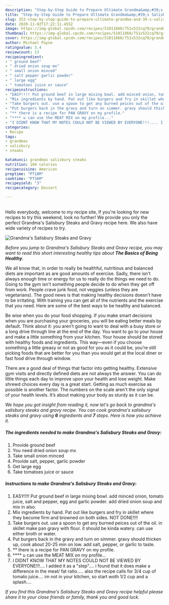 ```yaml
---
description: "Step-by-Step Guide to Prepare Ultimate Grandma&amp;#39;s Salisbury Steaks and Gravy"
title: "Step-by-Step Guide to Prepare Ultimate Grandma&amp;#39;s Salisbury Steaks and Gravy"
slug: 353-step-by-step-guide-to-prepare-ultimate-grandma-and-39-s-salisbury-steaks-and-gravy
date: 2020-11-02T17:22:11.455Z
image: https://img-global.cpcdn.com/recipes/51011860/751x532cq70/grandmas-salisbury-steaks-and-gravy-recipe-main-photo.jpg
thumbnail: https://img-global.cpcdn.com/recipes/51011860/751x532cq70/grandmas-salisbury-steaks-and-gravy-recipe-main-photo.jpg
cover: https://img-global.cpcdn.com/recipes/51011860/751x532cq70/grandmas-salisbury-steaks-and-gravy-recipe-main-photo.jpg
author: Michael Payne
ratingvalue: 3.4
reviewcount: 13
recipeingredient:
- " ground beef"
- " dried onion soup mx"
- " small onion minced"
- " salt pepper garlic powder"
- " large egg"
- " tomatoes juice or sauce"
recipeinstructions:
- "EASY!!!! Put ground beef in large mixing bowl. add minced onion, tomato juice, salt and pepper, egg and garlic powder. add dried onion soup and mix in also."
- "Mix ingredients by hand. Pat out like burgers and fry in skillet where they become firm and browned on both sides. NOT DONE!!!!"
- "Take burgers out. use a spoon to get any burned peices out of the oil. in skillet make pan gravy with flour. it should be kinda watery. can use either broth or water."
- "Put burgers back in the gravy and turn on simmer. gravy should thicken up, cook about 20-25 min on low. add salt, pepper, or garlic to taste."
- "** there is a recipe for PAN GRAVY on my profile."
- "**** u can use the MEAT MIX on my profile..."
- "I DIDNT KNOW THAT MY NOTES COULD NOT BE VIEWED BY EVERYONE!!!.... I added it as a &#34;step&#34;.... i found that it does make a difference in the meat/ fat ratio..... also the recipe calls for 3/4 cup of tomato juice.... im not in your kitchen, so start woth 1/2 cup and a splash...."
categories:
- Recipe
tags:
- grandmas
- salisbury
- steaks

katakunci: grandmas salisbury steaks 
nutrition: 104 calories
recipecuisine: American
preptime: "PT18M"
cooktime: "PT36M"
recipeyield: "3"
recipecategory: Dessert

---
```

<br>
Hello everybody, welcome to my recipe site, If you're looking for new recipes to try this weekend, look no further! We provide you only the perfect Grandma&#39;s Salisbury Steaks and Gravy recipe here. We also have wide variety of recipes to try.
<br>


![Grandma&#39;s Salisbury Steaks and Gravy](https://img-global.cpcdn.com/recipes/51011860/751x532cq70/grandmas-salisbury-steaks-and-gravy-recipe-main-photo.jpg)

<i>Before you jump to Grandma&#39;s Salisbury Steaks and Gravy recipe, you may want to read this short interesting healthy tips about <strong>The Basics of Being Healthy</strong>.</i>

We all know that, in order to really be healthful, nutritious and balanced diets are important as are good amounts of exercise. Sadly, there isn't always enough time or energy for us to really do the things we need to do. Going to the gym isn't something people decide to do when they get off from work. People crave junk food, not veggies (unless they are vegetarians). The good news is that making healthy decisions doesn’t have to be irritating. With training you can get all of the nutrients and the exercise that you need. Here are some of the best ways to be healthy and balanced.

Be wise when you do your food shopping. If you make smart decisions when you are purchasing your groceries, you will be eating better meals by default. Think about it: you aren’t going to want to deal with a busy store or a long drive through line at the end of the day. You want to go to your house and make a little something from your kitchen. Your house should be stored with healthy foods and ingredients. This way—even if you choose something a little greasy or not as good for you as it could be, you’re still picking foods that are better for you than you would get at the local diner or fast food drive through window.

There are a good deal of things that factor into getting healthy. Extensive gym visits and directly defined diets are not always the answer. You can do little things each day to improve upon your health and lose weight. Make shrewd choices every day is a great start. Getting as much exercise as possible is another factor. The numbers on the scale aren't the only signal of your health levels. It’s about making your body as sturdy as it can be. 


<i>We hope you got insight from reading it, now let's go back to grandma&#39;s salisbury steaks and gravy recipe. You can cook grandma&#39;s salisbury steaks and gravy using <strong>6</strong> ingredients and <strong>7</strong> steps. Here is how you achieve it.
</i>

##### The ingredients needed to make Grandma&#39;s Salisbury Steaks and Gravy:

1. Provide  ground beef
1. You need  dried onion soup mx
1. Take  small onion minced
1. Provide  salt, pepper, garlic powder
1. Get  large egg
1. Take  tomatoes juice or sauce


##### Instructions to make Grandma&#39;s Salisbury Steaks and Gravy:

1. EASY!!!! Put ground beef in large mixing bowl. add minced onion, tomato juice, salt and pepper, egg and garlic powder. add dried onion soup and mix in also.
1. Mix ingredients by hand. Pat out like burgers and fry in skillet where they become firm and browned on both sides. NOT DONE!!!!
1. Take burgers out. use a spoon to get any burned peices out of the oil. in skillet make pan gravy with flour. it should be kinda watery. can use either broth or water.
1. Put burgers back in the gravy and turn on simmer. gravy should thicken up, cook about 20-25 min on low. add salt, pepper, or garlic to taste.
1. ** there is a recipe for PAN GRAVY on my profile.
1. **** u can use the MEAT MIX on my profile...
1. I DIDNT KNOW THAT MY NOTES COULD NOT BE VIEWED BY EVERYONE!!!.... I added it as a &#34;step&#34;.... i found that it does make a difference in the meat/ fat ratio..... also the recipe calls for 3/4 cup of tomato juice.... im not in your kitchen, so start woth 1/2 cup and a splash....


<i>If you find this Grandma&#39;s Salisbury Steaks and Gravy recipe helpful please share it to your close friends or family, thank you and good luck.</i>
